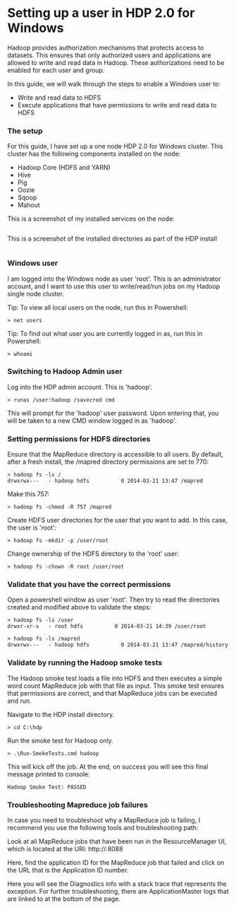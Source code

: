 # Setting up a user in HDP 2.0 for Windows

Hadoop provides authorization mechanisms that protects access to datasets. This ensures that only authorized users and applications are allowed to write and read data in Hadoop.
These authorizations need to be enabled for each user and group.

In this guide, we will walk through the steps to enable a Windows user to:
- Write and read data to HDFS
- Execute applications that have permissions to write and read data to HDFS

### The setup

For this guide, I have set up a one node HDP 2.0 for Windows cluster. This cluster has the following components installed on the node:

- Hadoop Core (HDFS and YARN)
- Hive
- Pig
- Oozie
- Sqoop
- Mahout


This is a screenshot of my installed services on the node:

<image here>

This is a screenshot of the installed directories as part of the HDP install

<image here> 

### Windows user

I am logged into the Windows node as user 'root'. This is an administrator account, and I want to use this user to write/read/run jobs on my Hadoop single node cluster.

Tip: To view all local users on the node, run this in Powershell:

    > net users

Tip: To find out what user you are currently logged in as, run this in Powershell:

    > whoami

### Switching to Hadoop Admin user

Log into the HDP admin account. This is 'hadoop'. 

    > runas /user:hadoop /savecred cmd

This will prompt for the 'hadoop' user password. Upon entering that, you will be taken to a new CMD window logged in as 'hadoop'.

### Setting permissions for HDFS directories

Ensure that the MapReduce directory is accessible to all users. By default, after a fresh install, the /mapred directory permissions are set to 770:

    > hadoop fs -ls /
    drwxrwx---   - hadoop hdfs          0 2014-03-21 13:47 /mapred

Make this 757:

    > hadoop fs -chmod -R 757 /mapred

Create HDFS user directories for the user that you want to add. In this case, the user is 'root':

    > hadoop fs -mkdir -p /user/root

Change ownership of the HDFS directory to the 'root' user:

    > hadoop fs -chown -R root /user/root

### Validate that you have the correct permissions

Open a powershell window as user 'root'. Then try to read the directories created and modified above to validate the steps:

    > hadoop fs -ls /user
    drwxr-xr-x   - root hdfs          0 2014-03-21 14:39 /user/root

    > hadoop fs -ls /mapred
    drwxrwx---   - hadoop hdfs          0 2014-03-21 13:47 /mapred/history

### Validate by running the Hadoop smoke tests

The Hadoop smoke test loads a file into HDFS and then executes a simple word count MapReduce job with that file as input. This smoke test ensures that permissions are correct, and that MapReduce jobs can be executed and run.

Navigate to the HDP install directory.

    > cd C:\hdp

Run the smoke test for Hadoop only.

    > .\Run-SmokeTests.cmd hadoop

This will kick off the job. At the end, on success you will see this final message printed to console:

    Hadoop Smoke Test: PASSED

### Troubleshooting Mapreduce job failures

In case you need to troubleshoot why a MapReduce job is failing, I recommend you use the following tools and troubleshooting path:

Look at all MapReduce jobs that have been run in the ResourceManager UI, which is located at the URI: http://<Hostname>:8088

Here, find the application ID for the MapReduce job that failed and click on the URL that is the Application ID number.

Here you will see the Diagnostics info with a stack trace that represents the exception. For further troubleshooting, there are ApplicationMaster logs that are linked to at the bottom of the page. 
